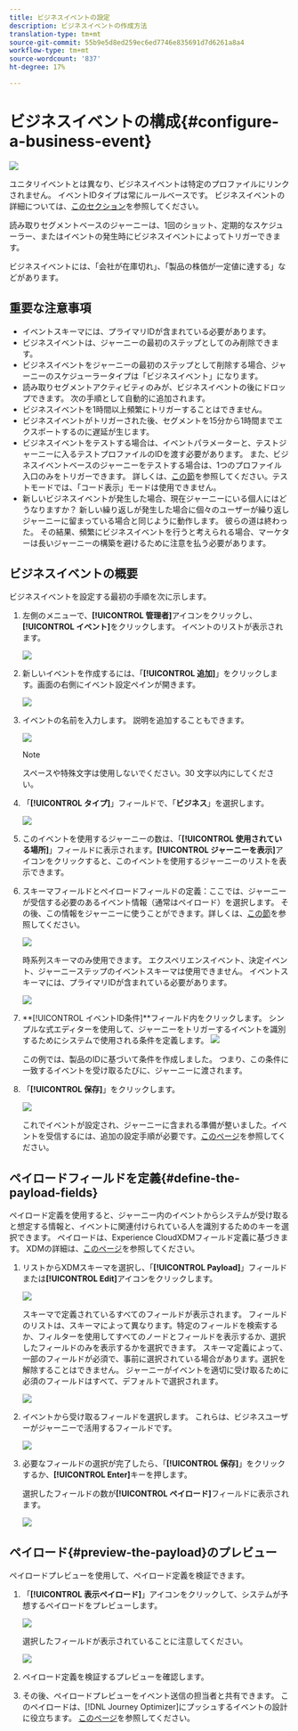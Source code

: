 ```yaml
---
title: ビジネスイベントの設定
description: ビジネスイベントの作成方法
translation-type: tm+mt
source-git-commit: 55b9e5d8ed259ec6ed7746e835691d7d6261a8a4
workflow-type: tm+mt
source-wordcount: '837'
ht-degree: 17%

---
```


# ビジネスイベントの構成{#configure-a-business-event}

![](../assets/do-not-localize/badge.png)

ユニタリイベントとは異なり、ビジネスイベントは特定のプロファイルにリンクされません。 イベントIDタイプは常にルールベースです。 ビジネスイベントの詳細については、[このセクション](../event/about-events.md)を参照してください。

読み取りセグメントベースのジャーニーは、1回のショット、定期的なスケジューラー、またはイベントの発生時にビジネスイベントによってトリガーできます。

ビジネスイベントには、「会社が在庫切れ」、「製品の株価が一定値に達する」などがあります。

## 重要な注意事項

* イベントスキーマには、プライマリIDが含まれている必要があります。
* ビジネスイベントは、ジャーニーの最初のステップとしてのみ削除できます。
* ビジネスイベントをジャーニーの最初のステップとして削除する場合、ジャーニーのスケジューラータイプは「ビジネスイベント」になります。
* 読み取りセグメントアクティビティのみが、ビジネスイベントの後にドロップできます。 次の手順として自動的に追加されます。
* ビジネスイベントを1時間以上頻繁にトリガーすることはできません。
* ビジネスイベントがトリガーされた後、セグメントを15分から1時間までエクスポートするのに遅延が生じます。
* ビジネスイベントをテストする場合は、イベントパラメーターと、テストジャーニーに入るテストプロファイルのIDを渡す必要があります。 また、ビジネスイベントベースのジャーニーをテストする場合は、1つのプロファイル入口のみをトリガーできます。 詳しくは、[この節](../building-journeys/testing-the-journey.md#test-business)を参照してください。テストモードでは、「コード表示」モードは使用できません。
* 新しいビジネスイベントが発生した場合、現在ジャーニーにいる個人にはどうなりますか？ 新しい繰り返しが発生した場合に個々のユーザーが繰り返しジャーニーに留まっている場合と同じように動作します。 彼らの道は終わった。 その結果、頻繁にビジネスイベントを行うと考えられる場合、マーケターは長いジャーニーの構築を避けるために注意を払う必要があります。

## ビジネスイベントの概要

ビジネスイベントを設定する最初の手順を次に示します。

1. 左側のメニューで、**[!UICONTROL 管理者]**&#x200B;アイコンをクリックし、**[!UICONTROL イベント]**&#x200B;をクリックします。 イベントのリストが表示されます。

   ![](../assets/jo-event1.png)

1. 新しいイベントを作成するには、「**[!UICONTROL 追加]**」をクリックします。画面の右側にイベント設定ペインが開きます。

   ![](../assets/jo-event2.png)

1. イベントの名前を入力します。 説明を追加することもできます。

   ![](../assets/jo-event3-business.png)

   >[!NOTE]
   >
   >スペースや特殊文字は使用しないでください。30 文字以内にしてください。

1. 「**[!UICONTROL タイプ]**」フィールドで、「**ビジネス**」を選択します。

   ![](../assets/jo-event3bis-business.png)

1. このイベントを使用するジャーニーの数は、「**[!UICONTROL 使用されている場所]**」フィールドに表示されます。**[!UICONTROL ジャーニーを表示]**&#x200B;アイコンをクリックすると、このイベントを使用するジャーニーのリストを表示できます。

1. スキーマフィールドとペイロードフィールドの定義：ここでは、ジャーニーが受信する必要のあるイベント情報（通常はペイロード）を選択します。 その後、この情報をジャーニーに使うことができます。詳しくは、[この節](../event/about-creating-business.md#define-the-payload-fields)を参照してください。

   ![](../assets/jo-event5-business.png)

   時系列スキーマのみ使用できます。 エクスペリエンスイベント、決定イベント、ジャーニーステップのイベントスキーマは使用できません。 イベントスキーマには、プライマリIDが含まれている必要があります。

   ![](../assets/test-profiles-4.png)

1. **[!UICONTROL イベントID条件]**フィールド内をクリックします。 シンプルな式エディターを使用して、ジャーニーをトリガーするイベントを識別するためにシステムで使用される条件を定義します。
   ![](../assets/jo-event6-business.png)

   この例では、製品のIDに基づいて条件を作成しました。 つまり、この条件に一致するイベントを受け取るたびに、ジャーニーに渡されます。

1. 「**[!UICONTROL 保存]**」をクリックします。

   ![](../assets/journey7-business.png)

   これでイベントが設定され、ジャーニーに含まれる準備が整いました。イベントを受信するには、追加の設定手順が必要です。[このページ](../event/additional-steps-to-send-events-to-journey-orchestration.md)を参照してください。

## ペイロードフィールドを定義{#define-the-payload-fields}

ペイロード定義を使用すると、ジャーニー内のイベントからシステムが受け取ると想定する情報と、イベントに関連付けられている人を識別するためのキーを選択できます。 ペイロードは、Experience CloudXDMフィールド定義に基づきます。 XDMの詳細は、[このページ](https://experienceleague.adobe.com/docs/experience-platform/xdm/home.html?lang=ja)を参照してください。

1. リストからXDMスキーマを選択し、「**[!UICONTROL Payload]**」フィールドまたは&#x200B;**[!UICONTROL Edit]**&#x200B;アイコンをクリックします。

   ![](../assets/journey8-business.png)

   スキーマで定義されているすべてのフィールドが表示されます。 フィールドのリストは、スキーマによって異なります。特定のフィールドを検索するか、フィルターを使用してすべてのノードとフィールドを表示するか、選択したフィールドのみを表示するかを選択できます。 スキーマ定義によって、一部のフィールドが必須で、事前に選択されている場合があります。選択を解除することはできません。 ジャーニーがイベントを適切に受け取るために必須のフィールドはすべて、デフォルトで選択されます。

   ![](../assets/journey9-business.png)

1. イベントから受け取るフィールドを選択します。 これらは、ビジネスユーザーがジャーニーで活用するフィールドです。

   ![](../assets/journey10-business.png)

1. 必要なフィールドの選択が完了したら、「**[!UICONTROL 保存]**」をクリックするか、**[!UICONTROL Enter]**&#x200B;キーを押します。

   選択したフィールドの数が&#x200B;**[!UICONTROL ペイロード]**&#x200B;フィールドに表示されます。

   ![](../assets/journey12-business.png)

## ペイロード{#preview-the-payload}のプレビュー

ペイロードプレビューを使用して、ペイロード定義を検証できます。

1. 「**[!UICONTROL 表示ペイロード]**」アイコンをクリックして、システムが予想するペイロードをプレビューします。

   ![](../assets/journey13-business.png)

   選択したフィールドが表示されていることに注意してください。

   ![](../assets/journey14-business.png)

1. ペイロード定義を検証するプレビューを確認します。

1. その後、ペイロードプレビューをイベント送信の担当者と共有できます。 このペイロードは、[!DNL Journey Optimizer]にプッシュするイベントの設計に役立ちます。 [このページ](../event/additional-steps-to-send-events-to-journey-orchestration.md)を参照してください。
